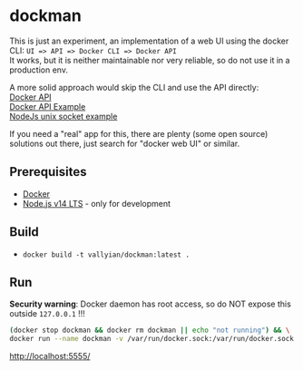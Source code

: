 # dockman

This is just an experiment, an implementation of a web UI using the docker CLI: `UI => API => Docker CLI => Docker API`  
It works, but it is neither maintainable nor very reliable, so do not use it in a production env.  

A more solid approach would skip the CLI and use the API directly:  
[Docker API](https://docs.docker.com/engine/api/v1.41/)  
[Docker API Example](https://docs.docker.com/engine/api/sdk/examples/)  
[NodeJs unix socket example](https://stackoverflow.com/questions/41177350/node-js-send-get-request-via-unix-socket)  

If you need a "real" app for this, there are plenty (some open source) solutions out there, just search for "docker web UI" or similar.

## Prerequisites

* [Docker](https://docs.docker.com/get-docker/)
* [Node.js v14 LTS](https://nodejs.org/en/) - only for development

## Build

* `docker build -t vallyian/dockman:latest .`

## Run

**Security warning**: Docker daemon has root access, so do NOT expose this outside `127.0.0.1` !!!

```sh
(docker stop dockman && docker rm dockman || echo "not running") && \
docker run --name dockman -v /var/run/docker.sock:/var/run/docker.sock -p 127.0.0.1:5555:80 --pull always --restart=always -d vallyian/dockman:latest
```

[http://localhost:5555/](http://localhost:5555/)
